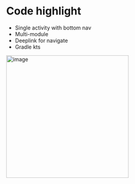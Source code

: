 # Code highlight
- Single activity with bottom nav
- Multi-module
- Deeplink for navigate
- Gradle kts

<img width="326" alt="image" src="https://user-images.githubusercontent.com/68842666/224677277-f5c5868d-9cf4-4be6-9fb2-2a249be55e78.png">

